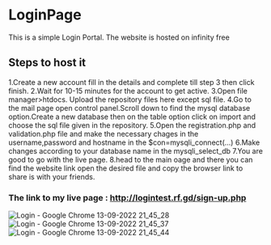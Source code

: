# LoginPage
This is a simple Login Portal.
The website is hosted on infinity free
## Steps to host it
1.Create a new account fill in the details and complete till step 3 then click finish.
2.Wait for 10-15 minutes for the account to get active.
3.Open file manager>htdocs. Upload the repository files here except sql file.
4.Go to the mail page open control panel.Scroll down to find the mysql database option.Create a new database then on the table option click on import and choose the sql file given in the repository. 
5.Open the registration.php and validation.php file and make the necessary chages in the username,password and hostname in the $con=mysqli_connect(...)
6.Make changes according to your database name in the mysqli_select_db
7.You are good to go with the live page.
8.head to the main oage and there you can find the website link open the desired file and copy the browser link to share is with your friends.

### The link to my live page : http://logintest.rf.gd/sign-up.php

![Login - Google Chrome 13-09-2022 21_45_28](https://user-images.githubusercontent.com/61619545/189953635-e3d26b4b-ae81-4962-a73f-b2be8efabeb7.png)
![Login - Google Chrome 13-09-2022 21_45_37](https://user-images.githubusercontent.com/61619545/189953605-8e9e3b8a-897a-47f5-8390-4c849cf1c2df.png)
![Login - Google Chrome 13-09-2022 21_45_44](https://user-images.githubusercontent.com/61619545/189953619-99a5f5b2-3693-4222-abf2-97a5bcdfebc4.png)

